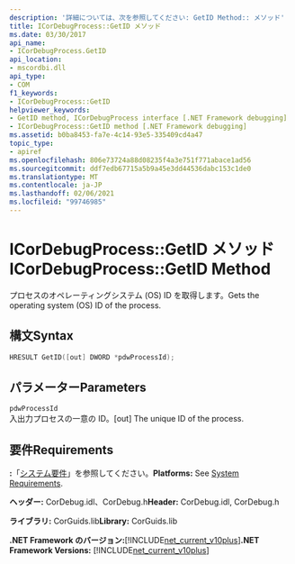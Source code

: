 ```yaml
---
description: '詳細については、次を参照してください: GetID Method:: メソッド'
title: ICorDebugProcess::GetID メソッド
ms.date: 03/30/2017
api_name:
- ICorDebugProcess.GetID
api_location:
- mscordbi.dll
api_type:
- COM
f1_keywords:
- ICorDebugProcess::GetID
helpviewer_keywords:
- GetID method, ICorDebugProcess interface [.NET Framework debugging]
- ICorDebugProcess::GetID method [.NET Framework debugging]
ms.assetid: b0ba8453-fa7e-4c14-93e5-335409cd4a47
topic_type:
- apiref
ms.openlocfilehash: 806e73724a88d08235f4a3e751f771abace1ad56
ms.sourcegitcommit: ddf7edb67715a5b9a45e3dd44536dabc153c1de0
ms.translationtype: MT
ms.contentlocale: ja-JP
ms.lasthandoff: 02/06/2021
ms.locfileid: "99746985"
---
```

# <a name="icordebugprocessgetid-method"></a><span data-ttu-id="71148-103">ICorDebugProcess::GetID メソッド</span><span class="sxs-lookup"><span data-stu-id="71148-103">ICorDebugProcess::GetID Method</span></span>

<span data-ttu-id="71148-104">プロセスのオペレーティングシステム (OS) ID を取得します。</span><span class="sxs-lookup"><span data-stu-id="71148-104">Gets the operating system (OS) ID of the process.</span></span>  
  
## <a name="syntax"></a><span data-ttu-id="71148-105">構文</span><span class="sxs-lookup"><span data-stu-id="71148-105">Syntax</span></span>  
  
```cpp  
HRESULT GetID([out] DWORD *pdwProcessId);  
```  
  
## <a name="parameters"></a><span data-ttu-id="71148-106">パラメーター</span><span class="sxs-lookup"><span data-stu-id="71148-106">Parameters</span></span>  

 `pdwProcessId`  
 <span data-ttu-id="71148-107">入出力プロセスの一意の ID。</span><span class="sxs-lookup"><span data-stu-id="71148-107">[out] The unique ID of the process.</span></span>  
  
## <a name="requirements"></a><span data-ttu-id="71148-108">要件</span><span class="sxs-lookup"><span data-stu-id="71148-108">Requirements</span></span>  

 <span data-ttu-id="71148-109">**:**「[システム要件](../../get-started/system-requirements.md)」を参照してください。</span><span class="sxs-lookup"><span data-stu-id="71148-109">**Platforms:** See [System Requirements](../../get-started/system-requirements.md).</span></span>  
  
 <span data-ttu-id="71148-110">**ヘッダー:** CorDebug.idl、CorDebug.h</span><span class="sxs-lookup"><span data-stu-id="71148-110">**Header:** CorDebug.idl, CorDebug.h</span></span>  
  
 <span data-ttu-id="71148-111">**ライブラリ:** CorGuids.lib</span><span class="sxs-lookup"><span data-stu-id="71148-111">**Library:** CorGuids.lib</span></span>  
  
 <span data-ttu-id="71148-112">**.NET Framework のバージョン:**[!INCLUDE[net_current_v10plus](../../../../includes/net-current-v10plus-md.md)]</span><span class="sxs-lookup"><span data-stu-id="71148-112">**.NET Framework Versions:** [!INCLUDE[net_current_v10plus](../../../../includes/net-current-v10plus-md.md)]</span></span>
